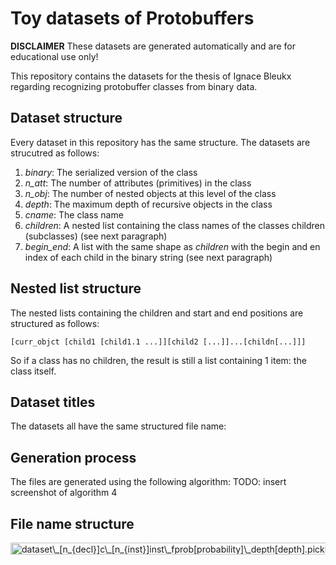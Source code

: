 # Toy datasets of Protobuffers
**DISCLAIMER** These datasets are generated automatically and are for educational use only!

This repository contains the datasets for the thesis of Ignace Bleukx regarding recognizing protobuffer classes from binary data.

## Dataset structure
Every dataset in this repository has the same structure.
The datasets are strucutred as follows:
1. *binary*: The serialized version of the class
2. *n_att*: The number of attributes (primitives) in the class
3. *n_obj*: The number of nested objects at this level of the class
4. *depth*: The maximum depth of recursive objects in the class
5. *cname*: The class name
6. *children*: A nested list containing the class names of the classes children (subclasses) (see next paragraph)
7. *begin_end*: A list with the same shape as *children* with the begin and en index of each child in the binary string (see next paragraph)

## Nested list structure
The nested lists containing the children and start and end positions are structured as follows:
``` 
[curr_objct [child1 [child1.1 ...]][child2 [...]]...[childn[...]]]
``` 
So if a class has no children, the result is still a list containing 1 item: the class itself.

## Dataset titles
The datasets all have the same structured file name:

## Generation process
The files are generated using the following algorithm:
TODO: insert screenshot of algorithm 4

## File name structure
<img src="https://bit.ly/34m4Oaw" align="center" border="0" alt="dataset\_[n_{decl}]c\_[n_{inst}]inst\_fprob[probability]\_depth[depth].pickle" width="592" height="19" />
